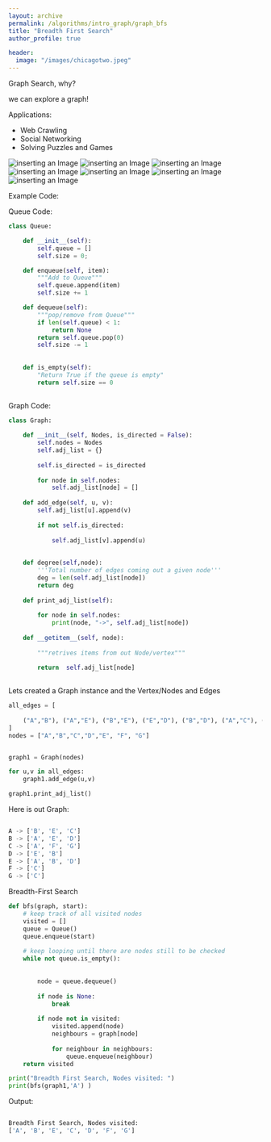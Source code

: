 ```yaml
---
layout: archive
permalink: /algorithms/intro_graph/graph_bfs
title: "Breadth First Search"
author_profile: true

header:
  image: "/images/chicagotwo.jpeg"
---
```



Graph Search, why?

we can explore a graph!


Applications:

- Web Crawling
- Social Networking
- Solving Puzzles and Games

![inserting an Image](/images/Graphs/bfs/bfs1.jpg)
![inserting an Image](/images/Graphs/bfs/bfs2.jpg)
![inserting an Image](/images/Graphs/bfs/bfs4.jpg)
![inserting an Image](/images/Graphs/bfs/bfs5.jpg)
![inserting an Image](/images/Graphs/bfs/bfs6.jpg)
![inserting an Image](/images/Graphs/bfs/bfs7.jpg)
![inserting an Image](/images/Graphs/bfs/bfs8.jpg)



Example Code:

Queue Code:

```python
class Queue:

    def __init__(self):
        self.queue = []
        self.size = 0;

    def enqueue(self, item):
        """Add to Queue"""
        self.queue.append(item)
        self.size += 1

    def dequeue(self):
        """pop/remove from Queue"""
        if len(self.queue) < 1:
            return None
        return self.queue.pop(0)
        self.size -= 1
    
        
    def is_empty(self):
        "Return True if the queue is empty"
        return self.size == 0
    
```

Graph Code:
```python
class Graph:
    
    def __init__(self, Nodes, is_directed = False):
        self.nodes = Nodes
        self.adj_list = {}
        
        self.is_directed = is_directed
        
        for node in self.nodes:
            self.adj_list[node] = []
            
    def add_edge(self, u, v):
        self.adj_list[u].append(v)
        
        if not self.is_directed:
            
            self.adj_list[v].append(u)
        
    
    def degree(self,node):
        '''Total number of edges coming out a given node'''
        deg = len(self.adj_list[node])
        return deg
    
    def print_adj_list(self):
        
        for node in self.nodes:
            print(node, "->", self.adj_list[node])
    
    def __getitem__(self, node):
        
        """retrives items from out Node/vertex"""
        
        return  self.adj_list[node]
            
```

Lets created a Graph instance and the Vertex/Nodes and Edges

```python
all_edges = [ 
    
    ("A","B"), ("A","E"), ("B","E"), ("E","D"), ("B","D"), ("A","C"), ("C","F"), ("C","G")
]
nodes = ["A","B","C","D","E", "F", "G"]


graph1 = Graph(nodes)

for u,v in all_edges:
    graph1.add_edge(u,v)

graph1.print_adj_list()
```

Here is out Graph:

```python

A -> ['B', 'E', 'C']
B -> ['A', 'E', 'D']
C -> ['A', 'F', 'G']
D -> ['E', 'B']
E -> ['A', 'B', 'D']
F -> ['C']
G -> ['C']

```

Breadth-First Search


```python
def bfs(graph, start):
    # keep track of all visited nodes
    visited = []
    queue = Queue()
    queue.enqueue(start)
 
    # keep looping until there are nodes still to be checked
    while not queue.is_empty():
    
    
        node = queue.dequeue()
        
        if node is None:
            break
        
        if node not in visited:
            visited.append(node)
            neighbours = graph[node]
 
            for neighbour in neighbours:
                queue.enqueue(neighbour)
    return visited

print("Breadth First Search, Nodes visited: ")
print(bfs(graph1,'A') )

```


Output:

```python

Breadth First Search, Nodes visited: 
['A', 'B', 'E', 'C', 'D', 'F', 'G']
```

